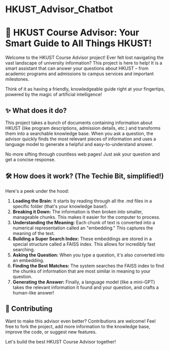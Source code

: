 # HKUST_Advisor_Chatbot

# 🤖 HKUST Course Advisor: Your Smart Guide to All Things HKUST!

Welcome to the HKUST Course Advisor project! Ever felt lost navigating the vast landscape of university information? This project is here to help! It is a smart assistant that can answer your questions about HKUST – from academic programs and admissions to campus services and important milestones.

Think of it as having a friendly, knowledgeable guide right at your fingertips, powered by the magic of artificial intelligence!

## ✨ What does it do?

This project takes a bunch of documents containing information about HKUST (like program descriptions, admission details, etc.) and transforms them into a searchable knowledge base. When you ask a question, the advisor quickly finds the most relevant pieces of information and uses a language model to generate a helpful and easy-to-understand answer.

No more sifting through countless web pages! Just ask your question and get a concise response.

## 🛠 How does it work? (The Techie Bit, simplified!)

Here's a peek under the hood:

1.  **Loading the Brain:** It starts by reading through all the .md files in a specific folder (that's your knowledge base!).
2.  **Breaking it Down:** The information is then broken into smaller, manageable chunks. This makes it easier for the computer to process.
3.  **Understanding the Meaning:** Each chunk of text is converted into a numerical representation called an "embedding." This captures the meaning of the text.
4.  **Building a Super Search Index:** These embeddings are stored in a special structure called a FAISS index. This allows for incredibly fast searching.
5.  **Asking the Question:** When you type a question, it's also converted into an embedding.
6.  **Finding the Best Matches:** The system searches the FAISS index to find the chunks of information that are most similar in meaning to your question.
7.  **Generating the Answer:** Finally, a language model (like a mini-GPT) takes the relevant information it found and your question, and crafts a human-like answer!


## 🙏 Contributing

Want to make this advisor even better? Contributions are welcome! Feel free to fork the project, add more information to the knowledge base, improve the code, or suggest new features.

Let's build the best HKUST Course Advisor together!
